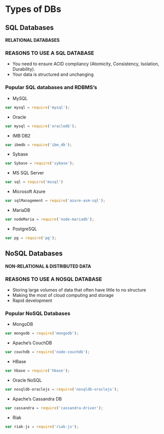 # Types of DBs

## SQL Databases
#### RELATIONAL DATABASES
### REASONS TO USE A SQL DATABASE
- You need to ensure ACID compliancy (Atomicity, Consistency, Isolation, Durability).
- Your data is structured and unchanging

### Popular SQL databases and RDBMS’s

- MySQL
```javascript
var mysql = require('mysql');
```
- Oracle
```javascript
var mysql = require('oracledb');
```
- IMB DB2
```javascript
var ibmdb = require('ibm_db');
```
- Sybase
```javascript
var Sybase = require('sybase');
```
- MS SQL Server
```javascript
var sql = require('mssql')
```
- Microsoft Azure
```javascript
var sqlManagement = require('azure-asm-sql');
```
- MariaDB
```javascript
var nodeMaria = require('node-mariadb');
```
- PostgreSQL
```javascript
var pg = require('pg');
```

## NoSQL Databases

#### NON-RELATIONAL & DISTRIBUTED DATA

### REASONS TO USE A NOSQL DATABASE
- Storing large volumes of data that often have little to no structure
- Making the most of cloud computing and storage
- Rapid development

### Popular NoSQL Databases
- MongoDB
```javascript 
var mongodb = require('mongodb');
```
- Apache’s CouchDB
```javascript 
var couchdb = require('node-couchdb');
```
- HBase
```javascript 
var hbase = require('hbase');

```
- Oracle NoSQL
```javascript 
var nosqldb-oraclejs = require('nosqldb-oraclejs');
```
- Apache’s Cassandra DB
```javascript 
var cassandra = require('cassandra-driver');
```
- Riak
```javascript 
var riak-js = require('riak-js');
```